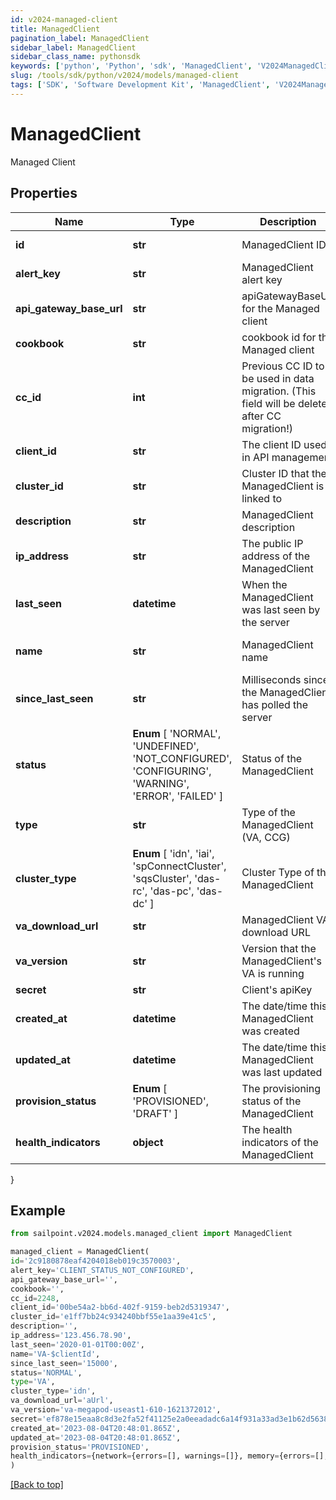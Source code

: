 ```yaml
---
id: v2024-managed-client
title: ManagedClient
pagination_label: ManagedClient
sidebar_label: ManagedClient
sidebar_class_name: pythonsdk
keywords: ['python', 'Python', 'sdk', 'ManagedClient', 'V2024ManagedClient'] 
slug: /tools/sdk/python/v2024/models/managed-client
tags: ['SDK', 'Software Development Kit', 'ManagedClient', 'V2024ManagedClient']
---
```


# ManagedClient

Managed Client

## Properties

Name | Type | Description | Notes
------------ | ------------- | ------------- | -------------
**id** | **str** | ManagedClient ID | [optional] [readonly] 
**alert_key** | **str** | ManagedClient alert key | [optional] [readonly] 
**api_gateway_base_url** | **str** | apiGatewayBaseUrl for the Managed client | [optional] 
**cookbook** | **str** | cookbook id for the Managed client | [optional] 
**cc_id** | **int** | Previous CC ID to be used in data migration. (This field will be deleted after CC migration!) | [optional] 
**client_id** | **str** | The client ID used in API management | [required]
**cluster_id** | **str** | Cluster ID that the ManagedClient is linked to | [required]
**description** | **str** | ManagedClient description | [required][default to '']
**ip_address** | **str** | The public IP address of the ManagedClient | [optional] [readonly] 
**last_seen** | **datetime** | When the ManagedClient was last seen by the server | [optional] [readonly] 
**name** | **str** | ManagedClient name | [optional] [default to 'VA-$clientId']
**since_last_seen** | **str** | Milliseconds since the ManagedClient has polled the server | [optional] [readonly] 
**status** |  **Enum** [  'NORMAL',    'UNDEFINED',    'NOT_CONFIGURED',    'CONFIGURING',    'WARNING',    'ERROR',    'FAILED' ] | Status of the ManagedClient | [optional] [readonly] 
**type** | **str** | Type of the ManagedClient (VA, CCG) | [required]
**cluster_type** |  **Enum** [  'idn',    'iai',    'spConnectCluster',    'sqsCluster',    'das-rc',    'das-pc',    'das-dc' ] | Cluster Type of the ManagedClient | [optional] [readonly] 
**va_download_url** | **str** | ManagedClient VA download URL | [optional] [readonly] 
**va_version** | **str** | Version that the ManagedClient's VA is running | [optional] [readonly] 
**secret** | **str** | Client's apiKey | [optional] 
**created_at** | **datetime** | The date/time this ManagedClient was created | [optional] 
**updated_at** | **datetime** | The date/time this ManagedClient was last updated | [optional] 
**provision_status** |  **Enum** [  'PROVISIONED',    'DRAFT' ] | The provisioning status of the ManagedClient | [optional] [readonly] 
**health_indicators** | **object** | The health indicators of the ManagedClient | [optional] 
}

## Example

```python
from sailpoint.v2024.models.managed_client import ManagedClient

managed_client = ManagedClient(
id='2c9180878eaf4204018eb019c3570003',
alert_key='CLIENT_STATUS_NOT_CONFIGURED',
api_gateway_base_url='',
cookbook='',
cc_id=2248,
client_id='00be54a2-bb6d-402f-9159-beb2d5319347',
cluster_id='e1ff7bb24c934240bbf55e1aa39e41c5',
description='',
ip_address='123.456.78.90',
last_seen='2020-01-01T00:00Z',
name='VA-$clientId',
since_last_seen='15000',
status='NORMAL',
type='VA',
cluster_type='idn',
va_download_url='aUrl',
va_version='va-megapod-useast1-610-1621372012',
secret='ef878e15eaa8c8d3e2fa52f41125e2a0eeadadc6a14f931a33ad3e1b62d56381',
created_at='2023-08-04T20:48:01.865Z',
updated_at='2023-08-04T20:48:01.865Z',
provision_status='PROVISIONED',
health_indicators={network={errors=[], warnings=[]}, memory={errors=[], warnings=[]}, cpu={errors=[], warnings=[]}}
)

```
[[Back to top]](#) 

